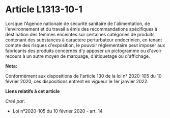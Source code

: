 # Article L1313-10-1

Lorsque l'Agence nationale de sécurité sanitaire de l'alimentation, de l'environnement et du travail a émis des
recommandations spécifiques à destination des femmes enceintes sur certaines catégories de produits contenant des substances
à caractère perturbateur endocrinien, en tenant compte des risques d'exposition, le pouvoir réglementaire peut imposer aux
fabricants des produits concernés d'y apposer un pictogramme ou d'avoir recours à un autre moyen de marquage, d'étiquetage ou
d'affichage.

**Nota:**

Conformément aux dispositions de l'article 130 de la loi n° 2020-105 du 10 février 2020, ces dispositions entrent en vigueur
le 1er janvier 2022.

**Liens relatifs à cet article**

_Créé par_:

  - Loi n°2020-105 du 10 février 2020 - art. 14
